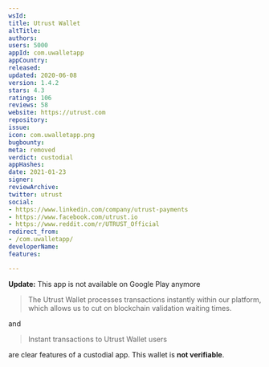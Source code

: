 ```yaml
---
wsId: 
title: Utrust Wallet
altTitle: 
authors: 
users: 5000
appId: com.uwalletapp
appCountry: 
released: 
updated: 2020-06-08
version: 1.4.2
stars: 4.3
ratings: 106
reviews: 58
website: https://utrust.com
repository: 
issue: 
icon: com.uwalletapp.png
bugbounty: 
meta: removed
verdict: custodial
appHashes: 
date: 2021-01-23
signer: 
reviewArchive: 
twitter: utrust
social:
- https://www.linkedin.com/company/utrust-payments
- https://www.facebook.com/utrust.io
- https://www.reddit.com/r/UTRUST_Official
redirect_from:
- /com.uwalletapp/
developerName: 
features: 

---
```


**Update:** This app is not available on Google Play anymore

> The Utrust Wallet processes transactions instantly within our platform, which
  allows us to cut on blockchain validation waiting times.

and

> Instant transactions to Utrust Wallet users

are clear features of a custodial app. This wallet is **not verifiable**.

